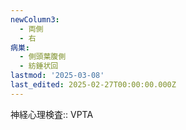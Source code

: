 ```yaml
---
newColumn3:
  - 両側
  - 右
病巣:
  - 側頭葉腹側
  - 紡錘状回
lastmod: '2025-03-08'
last_edited: 2025-02-27T00:00:00.000Z
---
```


神経心理検査:: VPTA
